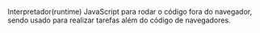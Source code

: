 Interpretador(runtime) JavaScript para rodar o código fora do navegador, sendo usado para realizar tarefas além do código de navegadores.